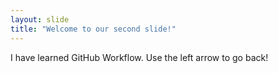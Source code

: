 ```yaml
---
layout: slide
title: "Welcome to our second slide!"
---
```

I have learned GitHub Workflow.
Use the left arrow to go back!
